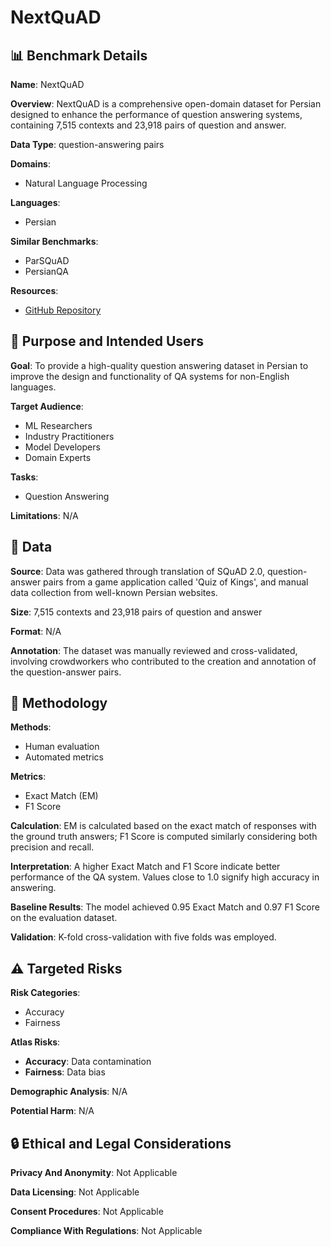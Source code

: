 # NextQuAD

## 📊 Benchmark Details

**Name**: NextQuAD

**Overview**: NextQuAD is a comprehensive open-domain dataset for Persian designed to enhance the performance of question answering systems, containing 7,515 contexts and 23,918 pairs of question and answer.

**Data Type**: question-answering pairs

**Domains**:
- Natural Language Processing

**Languages**:
- Persian

**Similar Benchmarks**:
- ParSQuAD
- PersianQA

**Resources**:
- [GitHub Repository](https://github.com/mosiomohsen/NextQuAD)

## 🎯 Purpose and Intended Users

**Goal**: To provide a high-quality question answering dataset in Persian to improve the design and functionality of QA systems for non-English languages.

**Target Audience**:
- ML Researchers
- Industry Practitioners
- Model Developers
- Domain Experts

**Tasks**:
- Question Answering

**Limitations**: N/A

## 💾 Data

**Source**: Data was gathered through translation of SQuAD 2.0, question-answer pairs from a game application called 'Quiz of Kings', and manual data collection from well-known Persian websites.

**Size**: 7,515 contexts and 23,918 pairs of question and answer

**Format**: N/A

**Annotation**: The dataset was manually reviewed and cross-validated, involving crowdworkers who contributed to the creation and annotation of the question-answer pairs.

## 🔬 Methodology

**Methods**:
- Human evaluation
- Automated metrics

**Metrics**:
- Exact Match (EM)
- F1 Score

**Calculation**: EM is calculated based on the exact match of responses with the ground truth answers; F1 Score is computed similarly considering both precision and recall.

**Interpretation**: A higher Exact Match and F1 Score indicate better performance of the QA system. Values close to 1.0 signify high accuracy in answering.

**Baseline Results**: The model achieved 0.95 Exact Match and 0.97 F1 Score on the evaluation dataset.

**Validation**: K-fold cross-validation with five folds was employed.

## ⚠️ Targeted Risks

**Risk Categories**:
- Accuracy
- Fairness

**Atlas Risks**:
- **Accuracy**: Data contamination
- **Fairness**: Data bias

**Demographic Analysis**: N/A

**Potential Harm**: N/A

## 🔒 Ethical and Legal Considerations

**Privacy And Anonymity**: Not Applicable

**Data Licensing**: Not Applicable

**Consent Procedures**: Not Applicable

**Compliance With Regulations**: Not Applicable
